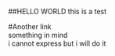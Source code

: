 
##HELLO WORLD
this is a test 

#Another link \
something in mind \
i cannot express 
but i will do it 
